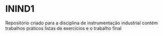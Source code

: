 # ININD1
Repositório criado para a disciplina de instrumentação industrial contém trabalhos práticos listas de exercícios e o trabalho final 
